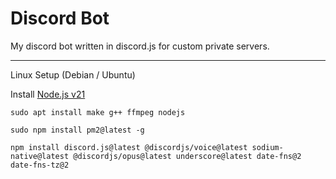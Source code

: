 # Discord Bot
My discord bot written in discord.js for custom private servers.

-----

Linux Setup (Debian / Ubuntu)

Install [Node.js v21](https://github.com/nodesource/distributions#debian-and-ubuntu-based-distributions)

```
sudo apt install make g++ ffmpeg nodejs
```

```
sudo npm install pm2@latest -g
```

```
npm install discord.js@latest @discordjs/voice@latest sodium-native@latest @discordjs/opus@latest underscore@latest date-fns@2 date-fns-tz@2
```